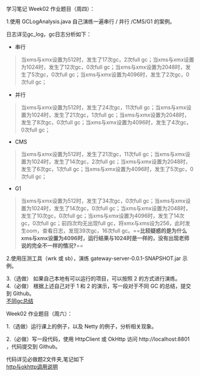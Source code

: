 学习笔记
Week02 作业题目（周四）：

1.使用 GCLogAnalysis.java 自己演练一遍串行 / 并行 /CMS/G1 的案例。

日志详见gc_log，gc日志分析如下：
- 串行
> 当xms与xmx设置为512时，发生了17次gc，2次full gc；当xms与xmx设置为1024时，发生了12次gc，0次full gc；当xms与xmx设置为2048时，发生了5次gc，0次full gc；当xms与xmx设置为4096时，发生了2次gc，0次full gc；
- 并行
> 当xms与xmx设置为512时，发生了24次gc，11次full gc；当xms与xmx设置为1024时，发生了21次gc，1次full gc；当xms与xmx设置为2048时，发生了8次gc，0次full gc；当xms与xmx设置为4096时，发生了4次gc，0次full gc；
- CMS
> 当xms与xmx设置为512时，发生了21次gc，11次full gc；当xms与xmx设置为1024时，发生了14次gc，2次full gc；当xms与xmx设置为2048时，发生了6次gc，1次full gc；当xms与xmx设置为4096时，发生了5次gc，0次full gc；
- G1
> 当xms与xmx设置为512时，发生了34次gc，0次full gc；当xms与xmx设置为1024时，发生了14次gc，0次full gc；当xms与xmx设置为2048时，发生了10次gc，0次full gc；当xms与xmx设置为4096时，发生了14次gc，0次full gc；前四次均无出现full gc，将xmx与xms设为256，此时发生oom，查看日志，发现39次gc，16次full gc。==**比较疑惑的是为什么xms与xmx设置为4096时，运行结果与1024时是一样的，没有出现老师说的完全不一样的情况?**==


2.使用压测工具（wrk 或 sb），演练 gateway-server-0.0.1-SNAPSHOT.jar 示例。

3.（选做） 如果自己本地有可以运行的项目，可以按照 2 的方式进行演练。  
4.（必做） 根据上述自己对于 1 和 2 的演示，写一段对于不同 GC 的总结，提交到 Github。  
[不同gc总结](http://note.youdao.com/s/VnNACFra)

Week02 作业题目（周六）：

1.（选做）运行课上的例子，以及 Netty 的例子，分析相关现象。  

2.（必做）写一段代码，使用 HttpClient 或 OkHttp 访问 http://localhost:8801 ，代码提交到 Github。

代码详见必做题2文件夹,笔记如下  
[http与okhttp调用说明](http://note.youdao.com/s/4uC8WRIo)